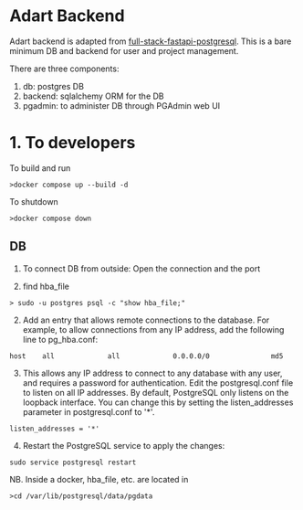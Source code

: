 # Adart Backend
Adart backend is adapted from [full-stack-fastapi-postgresql](https://github.com/tiangolo/full-stack-fastapi-postgresql).
This is a bare minimum DB and backend for user and project management.

There are three components:
1. db: postgres DB
2. backend: sqlalchemy ORM for the DB
3. pgadmin: to administer DB through PGAdmin web UI

# 1. To developers
To build and run

```commandline
>docker compose up --build -d
```

To shutdown
```commandline
>docker compose down
```

## DB
1. To connect DB from outside:
Open the connection and the port

1. find hba_file
```commandline
> sudo -u postgres psql -c "show hba_file;"
```

2. Add an entry that allows remote connections to the database. For example, to allow connections from any IP address, add the following line to pg_hba.conf:

```commandline
host    all             all             0.0.0.0/0               md5
```
3. This allows any IP address to connect to any database with any user, and requires a password for authentication.
Edit the postgresql.conf file to listen on all IP addresses. By default, PostgreSQL only listens on the loopback interface. You can change this by setting the listen_addresses parameter in postgresql.conf to '*'.

```commandline
listen_addresses = '*'
```

4. Restart the PostgreSQL service to apply the changes:

```commandline
sudo service postgresql restart
```

NB. Inside a docker, hba_file, etc. are located in 

```commandline
>cd /var/lib/postgresql/data/pgdata
```